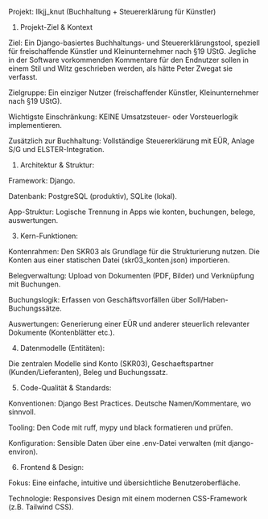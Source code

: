 Projekt: llkjj_knut (Buchhaltung + Steuererklärung für Künstler)

1. Projekt-Ziel & Kontext

Ziel: Ein Django-basiertes Buchhaltungs- und Steuererklärungstool, speziell für freischaffende Künstler und Kleinunternehmer nach §19 UStG. Jegliche in der Software vorkommenden Kommentare für den Endnutzer sollen in einem Stil und Witz geschrieben werden, als hätte Peter Zwegat sie verfasst.

Zielgruppe: Ein einziger Nutzer (freischaffender Künstler, Kleinunternehmer nach §19 UStG).

Wichtigste Einschränkung: KEINE Umsatzsteuer- oder Vorsteuerlogik implementieren.

Zusätzlich zur Buchhaltung: Vollständige Steuererklärung mit EÜR, Anlage S/G und ELSTER-Integration. 

1. Architektur & Struktur:

Framework: Django.

Datenbank: PostgreSQL (produktiv), SQLite (lokal).

App-Struktur: Logische Trennung in Apps wie konten, buchungen, belege, auswertungen.

3. Kern-Funktionen:

Kontenrahmen: Den SKR03 als Grundlage für die Strukturierung nutzen. Die Konten aus einer statischen Datei (skr03_konten.json) importieren.

Belegverwaltung: Upload von Dokumenten (PDF, Bilder) und Verknüpfung mit Buchungen.

Buchungslogik: Erfassen von Geschäftsvorfällen über Soll/Haben-Buchungssätze.

Auswertungen: Generierung einer EÜR und anderer steuerlich relevanter Dokumente (Kontenblätter etc.).

4. Datenmodelle (Entitäten):

Die zentralen Modelle sind Konto (SKR03), Geschaeftspartner (Kunden/Lieferanten), Beleg und Buchungssatz.

5. Code-Qualität & Standards:

Konventionen: Django Best Practices. Deutsche Namen/Kommentare, wo sinnvoll.

Tooling: Den Code mit ruff, mypy und black formatieren und prüfen.

Konfiguration: Sensible Daten über eine .env-Datei verwalten (mit django-environ).

6. Frontend & Design:

Fokus: Eine einfache, intuitive und übersichtliche Benutzeroberfläche.

Technologie: Responsives Design mit einem modernen CSS-Framework (z.B. Tailwind CSS).

